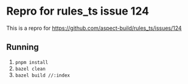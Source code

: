 # Repro for rules_ts issue 124

This is a repro for https://github.com/aspect-build/rules_ts/issues/124

## Running

1. `pnpm install`
1. `bazel clean`
1. `bazel build //:index`
